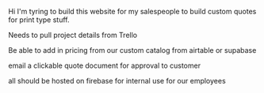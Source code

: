 Hi I'm tyring to build this website for my salespeople to build custom quotes for print type stuff.

Needs to pull project details from Trello

Be able to add in pricing from our custom catalog from airtable or supabase

email a clickable quote document for approval to customer

all should be hosted on firebase for internal use for our employees